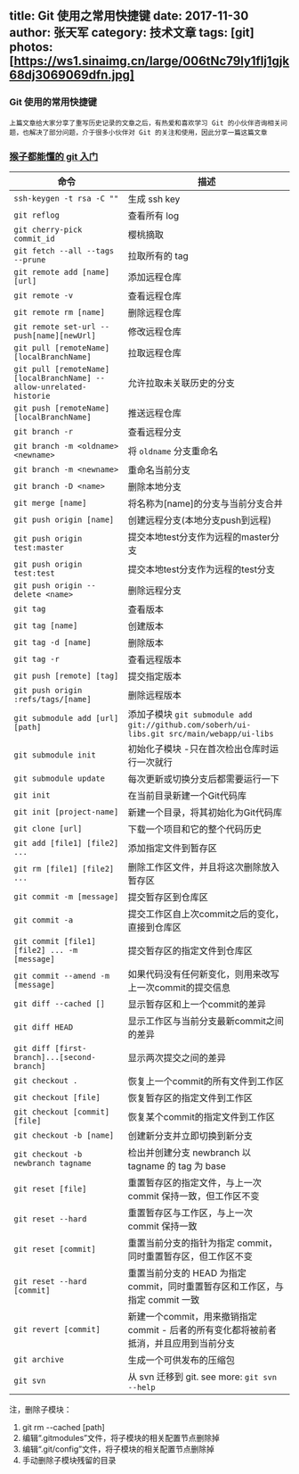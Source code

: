 title: Git 使用之常用快捷键
date: 2017-11-30
author: 张天军
category: 技术文章
tags: [git]
photos: [https://ws1.sinaimg.cn/large/006tNc79ly1flj1gjk68dj3069069dfn.jpg]
---

### **Git 使用的常用快捷键**

    上篇文章给大家分享了重写历史记录的文章之后，有热爱和喜欢学习 Git 的小伙伴咨询相关问题，也解决了部分问题，介于很多小伙伴对 Git 的关注和使用，因此分享一篇这篇文章


<!--more-->

### [猴子都能懂的 git 入门](http://backlogtool.com/git-guide/cn/)


命令 | 描述
---|---
`ssh-keygen -t rsa -C ""` | 生成 ssh key
`git reflog` | 查看所有 log
`git cherry-pick commit_id` | 樱桃摘取
`git fetch --all --tags --prune` | 拉取所有的 tag
`git remote add [name] [url]` | 添加远程仓库
`git remote -v` | 查看远程仓库
`git remote rm [name]` | 删除远程仓库
`git remote set-url --push[name][newUrl]` | 修改远程仓库
`git pull [remoteName] [localBranchName]` | 拉取远程仓库
`git pull [remoteName] [localBranchName] --allow-unrelated-historie` | 允许拉取未关联历史的分支
`git push [remoteName] [localBranchName]` | 推送远程仓库
`git branch -r` | 查看远程分支
`git branch -m <oldname> <newname>` | 将 `oldname` 分支重命名
`git branch -m <newname>` | 重命名当前分支
`git branch -D <name>` | 删除本地分支
` git merge [name] ` | 将名称为[name]的分支与当前分支合并
`git push origin [name]` | 创建远程分支(本地分支push到远程)
`git push origin test:master` | 提交本地test分支作为远程的master分支 
`git push origin test:test` | 提交本地test分支作为远程的test分支
`git push origin --delete <name>` | 删除远程分支
`git tag` | 查看版本
`git tag [name]` | 创建版本
`git tag -d [name]` | 删除版本
`git tag -r` | 查看远程版本
`git push [remote] [tag]` | 提交指定版本
`git push origin :refs/tags/[name]` | 删除远程版本
`git submodule add [url] [path]` | 添加子模块 `git submodule add git://github.com/soberh/ui-libs.git src/main/webapp/ui-libs`
`git submodule init` | 初始化子模块 -只在首次检出仓库时运行一次就行
`git submodule update` | 每次更新或切换分支后都需要运行一下
`git init` | 在当前目录新建一个Git代码库
`git init [project-name]` | 新建一个目录，将其初始化为Git代码库
`git clone [url]` | 下载一个项目和它的整个代码历史
`git add [file1] [file2] ...` | 添加指定文件到暂存区
`git rm [file1] [file2] ...` | 删除工作区文件，并且将这次删除放入暂存区
`git commit -m [message]` | 提交暂存区到仓库区
`git commit -a` | 提交工作区自上次commit之后的变化，直接到仓库区
`git commit [file1] [file2] ... -m [message]` | 提交暂存区的指定文件到仓库区
`git commit --amend -m [message]` | 如果代码没有任何新变化，则用来改写上一次commit的提交信息
`git diff --cached []` | 显示暂存区和上一个commit的差异
`git diff HEAD` | 显示工作区与当前分支最新commit之间的差异
`git diff [first-branch]...[second-branch]` | 显示两次提交之间的差异
`git checkout .` | 恢复上一个commit的所有文件到工作区
`git checkout [file]` | 恢复暂存区的指定文件到工作区
`git checkout [commit] [file]` | 恢复某个commit的指定文件到工作区
`git checkout -b [name]` | 创建新分支并立即切换到新分支
`git checkout -b newbranch tagname` | 检出并创建分支 newbranch 以 tagname 的 tag 为 base
`git reset [file]` | 重置暂存区的指定文件，与上一次 commit 保持一致，但工作区不变
`git reset --hard` | 重置暂存区与工作区，与上一次 commit 保持一致
`git reset [commit]` | 重置当前分支的指针为指定 commit，同时重置暂存区，但工作区不变
`git reset --hard [commit]` | 重置当前分支的 HEAD 为指定 commit，同时重置暂存区和工作区，与指定 commit 一致
`git revert [commit]` | 新建一个commit，用来撤销指定 commit - 后者的所有变化都将被前者抵消，并且应用到当前分支
`git archive` | 生成一个可供发布的压缩包
`git svn` | 从 svn 迁移到 git. see more: `git svn --help`

注，删除子模块：

1) git rm --cached [path]
2) 编辑“.gitmodules”文件，将子模块的相关配置节点删除掉
3) 编辑“.git/config”文件，将子模块的相关配置节点删除掉
4) 手动删除子模块残留的目录


